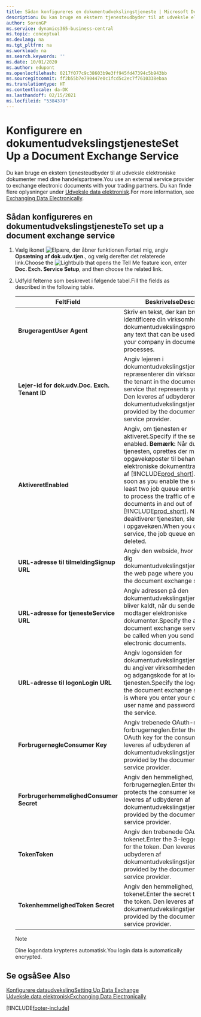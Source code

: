 ```yaml
---
title: Sådan konfigureres en dokumentudvekslingstjeneste | Microsoft Docs
description: Du kan bruge en ekstern tjenesteudbyder til at udveksle elektroniske dokumenter med dine handelspartnere.
author: SorenGP
ms.service: dynamics365-business-central
ms.topic: conceptual
ms.devlang: na
ms.tgt_pltfrm: na
ms.workload: na
ms.search.keywords: ''
ms.date: 10/01/2020
ms.author: edupont
ms.openlocfilehash: 0217f077c9c38603b9e3ff945fd47394c5b943bb
ms.sourcegitcommit: ff2b55b7e790447e0c1fcd5c2ec7f7610338ebaa
ms.translationtype: HT
ms.contentlocale: da-DK
ms.lasthandoff: 02/15/2021
ms.locfileid: "5384370"
---
```

# <a name="set-up-a-document-exchange-service"></a><span data-ttu-id="57023-103">Konfigurere en dokumentudvekslingstjeneste</span><span class="sxs-lookup"><span data-stu-id="57023-103">Set Up a Document Exchange Service</span></span>
<span data-ttu-id="57023-104">Du kan bruge en ekstern tjenesteudbyder til at udveksle elektroniske dokumenter med dine handelspartnere.</span><span class="sxs-lookup"><span data-stu-id="57023-104">You use an external service provider to exchange electronic documents with your trading partners.</span></span> <span data-ttu-id="57023-105">Du kan finde flere oplysninger under [Udveksle data elektronisk](across-data-exchange.md).</span><span class="sxs-lookup"><span data-stu-id="57023-105">For more information, see [Exchanging Data Electronically](across-data-exchange.md).</span></span>  

## <a name="to-set-up-a-document-exchange-service"></a><span data-ttu-id="57023-106">Sådan konfigureres en dokumentudvekslingstjeneste</span><span class="sxs-lookup"><span data-stu-id="57023-106">To set up a document exchange service</span></span>  
1. <span data-ttu-id="57023-107">Vælg ikonet ![Elpære, der åbner funktionen Fortæl mig](media/ui-search/search_small.png "Fortæl mig, hvad du vil foretage dig"), angiv **Opsætning af dok.udv.tjen.**, og vælg derefter det relaterede link.</span><span class="sxs-lookup"><span data-stu-id="57023-107">Choose the ![Lightbulb that opens the Tell Me feature](media/ui-search/search_small.png "Tell me what you want to do") icon, enter **Doc. Exch. Service Setup**, and then choose the related link.</span></span>  
2. <span data-ttu-id="57023-108">Udfyld felterne som beskrevet i følgende tabel.</span><span class="sxs-lookup"><span data-stu-id="57023-108">Fill the fields as described in the following table.</span></span>  

    |<span data-ttu-id="57023-109">Felt</span><span class="sxs-lookup"><span data-stu-id="57023-109">Field</span></span>|<span data-ttu-id="57023-110">Beskrivelse</span><span class="sxs-lookup"><span data-stu-id="57023-110">Description</span></span>|  
    |---------------------------------|---------------------------------------|  
    |<span data-ttu-id="57023-111">**Brugeragent**</span><span class="sxs-lookup"><span data-stu-id="57023-111">**User Agent**</span></span>|<span data-ttu-id="57023-112">Skriv en tekst, der kan bruges til at identificere din virksomhed i dokumentudvekslingsprocesser.</span><span class="sxs-lookup"><span data-stu-id="57023-112">Enter any text that can be used to identify your company in document exchange processes.</span></span>|  
    |<span data-ttu-id="57023-113">**Lejer-id for dok.udv.**</span><span class="sxs-lookup"><span data-stu-id="57023-113">**Doc. Exch. Tenant ID**</span></span>|<span data-ttu-id="57023-114">Angiv lejeren i dokumentudvekslingstjenesten, der repræsenterer din virksomhed.</span><span class="sxs-lookup"><span data-stu-id="57023-114">Enter the tenant in the document exchange service that represents your company.</span></span> <span data-ttu-id="57023-115">Den leveres af udbyderen af dokumentudvekslingstjenesten.</span><span class="sxs-lookup"><span data-stu-id="57023-115">This is provided by the document exchange service provider.</span></span>|  
    |<span data-ttu-id="57023-116">**Aktiveret**</span><span class="sxs-lookup"><span data-stu-id="57023-116">**Enabled**</span></span>|<span data-ttu-id="57023-117">Angiv, om tjenesten er aktiveret.</span><span class="sxs-lookup"><span data-stu-id="57023-117">Specify if the service is enabled.</span></span> <span data-ttu-id="57023-118">**Bemærk:** Når du har aktiveret tjenesten, oprettes der mindst to opgavekøposter til behandling af den elektroniske dokumenttrafik ind og ud af [!INCLUDE[prod_short](includes/prod_short.md)].</span><span class="sxs-lookup"><span data-stu-id="57023-118">**Note:**  As soon as you enable the service, at least two job queue entries are created to process the traffic of electronic documents in and out of [!INCLUDE[prod_short](includes/prod_short.md)].</span></span> <span data-ttu-id="57023-119">Når du deaktiverer tjenesten, slettes posterne i opgavekøen.</span><span class="sxs-lookup"><span data-stu-id="57023-119">When you disable the service, the job queue entries are deleted.</span></span>|  
    |<span data-ttu-id="57023-120">**URL-adresse til tilmelding**</span><span class="sxs-lookup"><span data-stu-id="57023-120">**Signup URL**</span></span>|<span data-ttu-id="57023-121">Angiv den webside, hvor du tilmelder dig dokumentudvekslingstjenesten.</span><span class="sxs-lookup"><span data-stu-id="57023-121">Specify the web page where you sign up for the document exchange service.</span></span>|  
    |<span data-ttu-id="57023-122">**URL-adresse for tjeneste**</span><span class="sxs-lookup"><span data-stu-id="57023-122">**Service URL**</span></span>|<span data-ttu-id="57023-123">Angiv adressen på den dokumentudvekslingstjeneste, som bliver kaldt, når du sender og modtager elektroniske dokumenter.</span><span class="sxs-lookup"><span data-stu-id="57023-123">Specify the address of the document exchange service, which will be called when you send and receive electronic documents.</span></span>|  
    |<span data-ttu-id="57023-124">**URL-adresse til logon**</span><span class="sxs-lookup"><span data-stu-id="57023-124">**Login URL**</span></span>|<span data-ttu-id="57023-125">Angiv logonsiden for dokumentudvekslingstjenesten, hvor du angiver virksomhedens brugernavn og adgangskode for at logge på tjenesten.</span><span class="sxs-lookup"><span data-stu-id="57023-125">Specify the logon page for the document exchange service, which is where you enter your company’s user name and password to log on to the service.</span></span>|  
    |<span data-ttu-id="57023-126">**Forbrugernøgle**</span><span class="sxs-lookup"><span data-stu-id="57023-126">**Consumer Key**</span></span>|<span data-ttu-id="57023-127">Angiv trebenede OAuth-nøgle til forbrugernøglen.</span><span class="sxs-lookup"><span data-stu-id="57023-127">Enter the 3-legged OAuth key for the consumer key.</span></span> <span data-ttu-id="57023-128">Den leveres af udbyderen af dokumentudvekslingstjenesten.</span><span class="sxs-lookup"><span data-stu-id="57023-128">This is provided by the document exchange service provider.</span></span>|  
    |<span data-ttu-id="57023-129">**Forbrugerhemmelighed**</span><span class="sxs-lookup"><span data-stu-id="57023-129">**Consumer Secret**</span></span>|<span data-ttu-id="57023-130">Angiv den hemmelighed, der beskytter forbrugernøglen.</span><span class="sxs-lookup"><span data-stu-id="57023-130">Enter the secret that protects the consumer key.</span></span> <span data-ttu-id="57023-131">Den leveres af udbyderen af dokumentudvekslingstjenesten.</span><span class="sxs-lookup"><span data-stu-id="57023-131">This is provided by the document exchange service provider.</span></span>|  
    |<span data-ttu-id="57023-132">**Token**</span><span class="sxs-lookup"><span data-stu-id="57023-132">**Token**</span></span>|<span data-ttu-id="57023-133">Angiv den trebenede OAuth-nøgle for tokenet.</span><span class="sxs-lookup"><span data-stu-id="57023-133">Enter the 3-legged OAuth key for the token.</span></span> <span data-ttu-id="57023-134">Den leveres af udbyderen af dokumentudvekslingstjenesten.</span><span class="sxs-lookup"><span data-stu-id="57023-134">This is provided by the document exchange service provider.</span></span>|  
    |<span data-ttu-id="57023-135">**Tokenhemmelighed**</span><span class="sxs-lookup"><span data-stu-id="57023-135">**Token Secret**</span></span>|<span data-ttu-id="57023-136">Angiv den hemmelighed, der beskytter tokenet.</span><span class="sxs-lookup"><span data-stu-id="57023-136">Enter the secret that protects the token.</span></span> <span data-ttu-id="57023-137">Den leveres af udbyderen af dokumentudvekslingstjenesten.</span><span class="sxs-lookup"><span data-stu-id="57023-137">This is provided by the document exchange service provider.</span></span>|  

    > [!NOTE]  
    > <span data-ttu-id="57023-138">Dine logondata krypteres automatisk.</span><span class="sxs-lookup"><span data-stu-id="57023-138">You login data is automatically encrypted.</span></span>

## <a name="see-also"></a><span data-ttu-id="57023-139">Se også</span><span class="sxs-lookup"><span data-stu-id="57023-139">See Also</span></span>  
[<span data-ttu-id="57023-140">Konfigurere dataudveksling</span><span class="sxs-lookup"><span data-stu-id="57023-140">Setting Up Data Exchange</span></span>](across-set-up-data-exchange.md)  
[<span data-ttu-id="57023-141">Udveksle data elektronisk</span><span class="sxs-lookup"><span data-stu-id="57023-141">Exchanging Data Electronically</span></span>](across-data-exchange.md)


[!INCLUDE[footer-include](includes/footer-banner.md)]